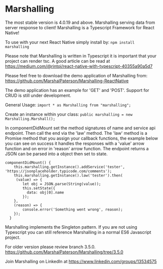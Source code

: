 # Marshalling
The most stable version is 4.0.19 and above.
Marshalling serving data from server response to client!
Marshalling is a Typescript Framework for React Native!

To use with your next React Native simply install by:
```npm install marshalling```

Please note that Marshalling is written in Typescript it is important that your project can render tsc. A good article can be read at https://medium.com/@rintoj/react-native-with-typescript-40355a90a5d7

Please feel free to download the demo application of Marshalling from:
https://github.com/MarshalPaterson/Marshalling-ReactNative

The demo application has an example for 'GET' and 'POST'. Support for CRUD is still under development.

General Usage:
```import * as Marshalling from "marshalling";```

Create an instance within your class:
```public marshalling = new Marshalling.Marshall();```

In componentDidMount set the method signatures of name and service api endpoint. Then call the end via the 'law' method. The 'law' method is a Promise method that you assign your callback functions, the example below you can see on success it handles the responses with a 'value' arrow function and on error in 'reason' arrow function. The endpoint returns a JSON can be parsed into a object then set to state.

```
componentDidMount() {
    this.marshalling.getInstance().addService('tester', 'https://jsonplaceholder.typicode.com/comments');
    this.marshalling.getInstance().law('tester').then(
     (value) => {
        let obj = JSON.parse(String(value));
        this.setState({
          data: obj[0].name
        });
    },
    (reason) => {
        console.error('Something went wrong', reason);
    });
  }
```

Marshalling implements the Singleton pattern. If you are not using Typescript you can still reference Marshalling in a normal ES6 Javascript project.


For older version please review branch 3.5.0.
https://github.com/MarshalPaterson/Marshalling/tree/3.5.0

Join Marshalling on LinkedIn at https://www.linkedin.com/groups/13534575
